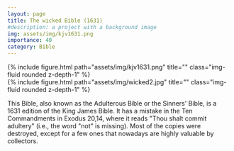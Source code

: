 ```yaml
---
layout: page
title: The wicked Bible (1631)
#description: a project with a background image
img: assets/img/kjv1631.png
importance: 40
category: Bible
---
```


<div class="row wider">
    <div class="col-sm mt-3 mt-md-0">
        {% include figure.html path="assets/img/kjv1631.png" title="" class="img-fluid rounded z-depth-1" %}
    </div>
    <div class="col-sm mt-3 mt-md-0">
        {% include figure.html path="assets/img/wicked2.jpg" title="" class="img-fluid rounded z-depth-1" %}
    </div>
</div>

This Bible, also known as the Adulterous Bible or the Sinners' Bible, is a 1631 edition of the King James Bible. It has a mistake in the Ten Commandments in Exodus 20,14, where it reads "Thou shalt commit adultery" (i.e., the word "not" is missing). Most of the copies were destroyed, except for a few ones that nowadays are highly valuable by collectors.